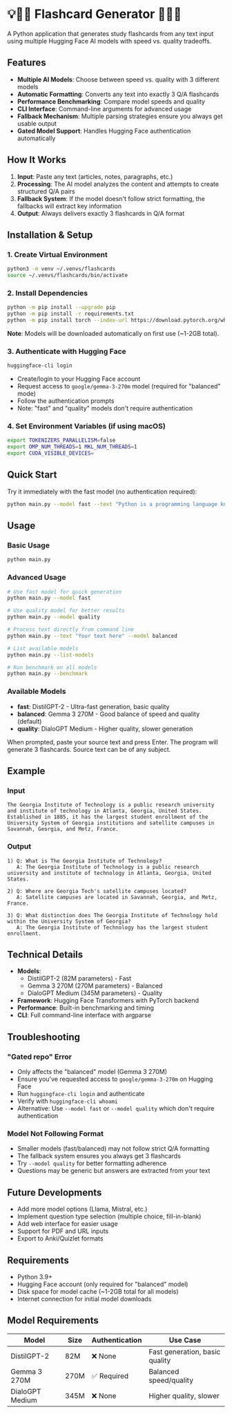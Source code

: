 # 💡📝📖 Flashcard Generator 📖📝💡

A Python application that generates study flashcards from any text input using multiple Hugging Face AI models with speed vs. quality tradeoffs.

## Features

- **Multiple AI Models**: Choose between speed vs. quality with 3 different models
- **Automatic Formatting**: Converts any text into exactly 3 Q/A flashcards
- **Performance Benchmarking**: Compare model speeds and quality
- **CLI Interface**: Command-line arguments for advanced usage
- **Fallback Mechanism**: Multiple parsing strategies ensure you always get usable output
- **Gated Model Support**: Handles Hugging Face authentication automatically

## How It Works

1. **Input**: Paste any text (articles, notes, paragraphs, etc.)
2. **Processing**: The AI model analyzes the content and attempts to create structured Q/A pairs
3. **Fallback System**: If the model doesn't follow strict formatting, the fallbacks will extract key information
4. **Output**: Always delivers exactly 3 flashcards in Q/A format

## Installation & Setup

### 1. Create Virtual Environment
```bash
python3 -m venv ~/.venvs/flashcards
source ~/.venvs/flashcards/bin/activate
```

### 2. Install Dependencies
```bash
python -m pip install --upgrade pip
python -m pip install -r requirements.txt
python -m pip install torch --index-url https://download.pytorch.org/whl/cpu
```

**Note**: Models will be downloaded automatically on first use (~1-2GB total).

### 3. Authenticate with Hugging Face
```bash
huggingface-cli login
```
- Create/login to your Hugging Face account
- Request access to `google/gemma-3-270m` model (required for "balanced" mode)
- Follow the authentication prompts
- Note: "fast" and "quality" models don't require authentication

### 4. Set Environment Variables (if using macOS)
```bash
export TOKENIZERS_PARALLELISM=false
export OMP_NUM_THREADS=1 MKL_NUM_THREADS=1
export CUDA_VISIBLE_DEVICES=
```

## Quick Start

Try it immediately with the fast model (no authentication required):
```bash
python main.py --model fast --text "Python is a programming language known for its simplicity."
```

## Usage

### Basic Usage
```bash
python main.py
```

### Advanced Usage
```bash
# Use fast model for quick generation
python main.py --model fast

# Use quality model for better results
python main.py --model quality

# Process text directly from command line
python main.py --text "Your text here" --model balanced

# List available models
python main.py --list-models

# Run benchmark on all models
python main.py --benchmark
```

### Available Models
- **fast**: DistilGPT-2 - Ultra-fast generation, basic quality
- **balanced**: Gemma 3 270M - Good balance of speed and quality (default)
- **quality**: DialoGPT Medium - Higher quality, slower generation

When prompted, paste your source text and press Enter. The program will generate 3 flashcards. Source text can be of any subject.

## Example

### Input
```
The Georgia Institute of Technology is a public research university and institute of technology in Atlanta, Georgia, United States. Established in 1885, it has the largest student enrollment of the University System of Georgia institutions and satellite campuses in Savannah, Georgia, and Metz, France.
```

### Output
```
1) Q: What is The Georgia Institute of Technology?
   A: The Georgia Institute of Technology is a public research university and institute of technology in Atlanta, Georgia, United States.

2) Q: Where are Georgia Tech's satellite campuses located?
   A: Satellite campuses are located in Savannah, Georgia, and Metz, France.

3) Q: What distinction does The Georgia Institute of Technology hold within the University System of Georgia?
   A: The Georgia Institute of Technology has the largest student enrollment.
```

## Technical Details

- **Models**: 
  - DistilGPT-2 (82M parameters) - Fast
  - Gemma 3 270M (270M parameters) - Balanced  
  - DialoGPT Medium (345M parameters) - Quality
- **Framework**: Hugging Face Transformers with PyTorch backend
- **Performance**: Built-in benchmarking and timing
- **CLI**: Full command-line interface with argparse

## Troubleshooting

### "Gated repo" Error
- Only affects the "balanced" model (Gemma 3 270M)
- Ensure you've requested access to `google/gemma-3-270m` on Hugging Face
- Run `huggingface-cli login` and authenticate
- Verify with `huggingface-cli whoami`
- Alternative: Use `--model fast` or `--model quality` which don't require authentication

### Model Not Following Format
- Smaller models (fast/balanced) may not follow strict Q/A formatting
- The fallback system ensures you always get 3 flashcards
- Try `--model quality` for better formatting adherence
- Questions may be generic but answers are extracted from your text

## Future Developments
- Add more model options (Llama, Mistral, etc.)
- Implement question type selection (multiple choice, fill-in-blank)
- Add web interface for easier usage
- Support for PDF and URL inputs
- Export to Anki/Quizlet formats

## Requirements

- Python 3.9+
- Hugging Face account (only required for "balanced" model)
- Disk space for model cache (~1-2GB total for all models)
- Internet connection for initial model downloads

## Model Requirements

| Model | Size | Authentication | Use Case |
|-------|------|----------------|----------|
| DistilGPT-2 | 82M | ❌ None | Fast generation, basic quality |
| Gemma 3 270M | 270M | ✅ Required | Balanced speed/quality |
| DialoGPT Medium | 345M | ❌ None | Higher quality, slower |
